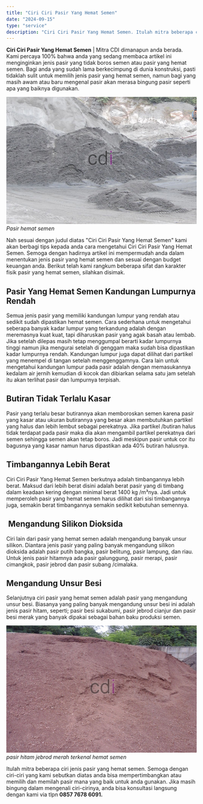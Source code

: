 ```yaml
---
title: "Ciri Ciri Pasir Yang Hemat Semen"
date: "2024-09-15"
type: "service"
description: "Ciri Ciri Pasir Yang Hemat Semen. Itulah mitra beberapa ciri jenis pasir yang hemat semen. Semoga dengan ciri-ciri yang kami sebutkan diatas anda bisa mempe..."
---
```


**Ciri Ciri Pasir Yang Hemat Semen** | Mitra CDI dimanapun anda berada. Kami percaya 100% bahwa anda yang sedang membaca artikel ini menginginkan jenis pasir yang tidak boros semen atau pasir yang hemat semen. Bagi anda yang sudah lama berkecimpung di dunia konstruksi, pasti tidaklah sulit untuk memilih jenis pasir yang hemat semen, namun bagi yang masih awam atau baru mengenal pasir akan merasa bingung pasir seperti apa yang baiknya digunakan.

![Pasir hemat semen](/images/blog/pasir-cor-hitam-4.jpg)
*Pasir hemat semen*

Nah sesuai dengan judul diatas "Ciri Ciri Pasir Yang Hemat Semen" kami akan berbagi tips kepada anda cara mengetahui Ciri Ciri Pasir Yang Hemat Semen. Semoga dengan hadirnya artikel ini mempermudah anda dalam menentukan jenis pasir yang hemat semen dan sesuai dengan budget keuangan anda. Berikut telah kami rangkum beberapa sifat dan karakter fisik pasir yang hemat semen, silahkan disimak.

 ## Pasir Yang Hemat Semen Kandungan Lumpurnya Rendah
    
Semua jenis pasir yang memiliki kandungan lumpur yang rendah atau sedikit sudah dipastikan hemat semen. Cara sederhana untuk mengetahui seberapa banyak kadar lumpur yang terkandung adalah dengan meremasnya kuat kuat, tapi diharuskan pasir yang agak basah atau lembab. Jika setelah dilepas masih tetap menggumpal berarti kadar lumpurnya tinggi namun jika mengurai setelah di genggam maka sudah bisa dipastikan kadar lumpurnya rendah. Kandungan lumpur juga dapat dilihat dari partikel yang menempel di tangan setelah menggenggamnya. Cara lain untuk mengetahui kandungan lumpur pada pasir adalah dengan memasukannya kedalam air jernih kemudian di kocok dan dibiarkan selama satu jam setelah itu akan terlihat pasir dan lumpurnya terpisah.

 ## Butiran Tidak Terlalu Kasar
    
Pasir yang terlalu besar butirannya akan memboroskan semen karena pasir yang kasar atau ukuran butirannya yang besar akan membutuhkan partikel yang halus dan lebih lembut sebagai perekatnya. Jika partikel /butiran halus tidak terdapat pada pasir maka dia akan mengambil partikel perekatnya dari semen sehingga semen akan tetap boros. Jadi meskipun pasir untuk cor itu bagusnya yang kasar namun harus dipastikan ada 40% butiran halusnya.

 ## Timbangannya Lebih Berat
    
Ciri Ciri Pasir Yang Hemat Semen berkutnya adalah timbangannya lebih berat. Maksud dari lebih berat disini adalah berat pasir yang di timbang dalam keadaan kering dengan minimal berat 1400 kg /m³nya. Jadi untuk memperoleh pasir yang hemat semen harus dilihat dari sisi timbangannya juga, semakin berat timbangannya semakin sedikit kebutuhan semennya.

 ##  Mengandung Silikon Dioksida
    
Ciri lain dari pasir yang hemat semen adalah mengandung banyak unsur silikon. Diantara jenis pasir yang paling banyak mengandung silikon dioksida adalah pasir putih bangka, pasir belitung, pasir lampung, dan riau. Untuk jenis pasir hitamnya ada pasir galunggung, pasir merapi, pasir cimangkok, pasir jebrod dan pasir subang /cimalaka.

 ## Mengandung Unsur Besi
    
Selanjutnya ciri pasir yang hemat semen adalah pasir yang mengandung unsur besi. Biasanya yang paling banyak mengandung unsur besi ini adalah jenis pasir hitam, seperti; pasir besi sukabumi, pasir jebrod cianjur dan pasir besi merak yang banyak dipakai sebagai bahan baku produksi semen.

![pasir hitam jebrod merah terkenal hemat semen](/images/blog/pasir-jebrod-merah.jpg)
*pasir hitam jebrod merah terkenal hemat semen*

Itulah mitra beberapa ciri jenis pasir yang hemat semen. Semoga dengan ciri-ciri yang kami sebutkan diatas anda bisa mempertimbangkan atau memilih dan memilah pasir mana yang baik untuk anda gunakan. Jika masih bingung dalam mengenali ciri-cirinya, anda bisa konsultasi langsung dengan kami via tlpn **0857 7678 6091.**

